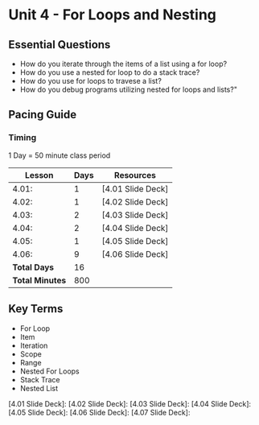 # Unit 4 - For Loops and Nesting

## Essential Questions

* How do you iterate through the items of a  list using a for loop?
* How do you use a nested for loop to do a stack trace?
* How do you use for loops to travese a list?
* How do you debug programs utilizing nested for loops and lists?"

## Pacing Guide

### Timing

1 Day = 50 minute class period

| Lesson | Days | Resources|
| ------ | -------------- | ---------|
| 4.01: | 1 | [4.01 Slide Deck] |
| 4.02: | 1 | [4.02 Slide Deck] |
| 4.03: | 2 | [4.03 Slide Deck] |
| 4.04: | 2 | [4.04 Slide Deck] |
| 4.05: | 1 | [4.05 Slide Deck] |
| 4.06: | 9 | [4.06 Slide Deck] |
| **Total Days** | 16 | |
| **Total Minutes** | 800 | |

## Key Terms

* For Loop
* Item
* Iteration
* Scope
* Range
* Nested For Loops
* Stack Trace
* Nested List

[4.01 Slide Deck]:
[4.02 Slide Deck]:
[4.03 Slide Deck]:
[4.04 Slide Deck]:
[4.05 Slide Deck]:
[4.06 Slide Deck]:
[4.07 Slide Deck]:

